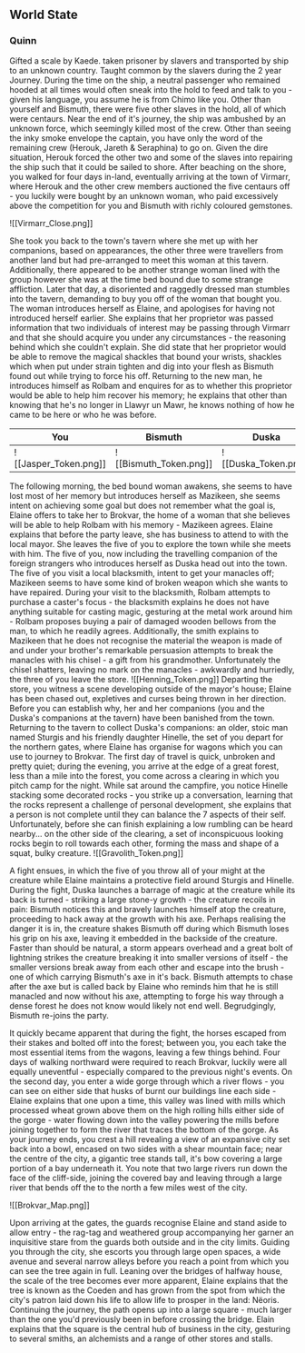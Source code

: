 ## World State
### Quinn
Gifted a scale by Kaede. taken prisoner by slavers and transported by ship to an unknown country. Taught common by the slavers during the 2 year Journey. During the time on the ship, a neutral passenger who remained hooded at all times would often sneak into the hold to feed and talk to you - given his language, you assume he is from Chimo like you. Other than yourself and Bismuth, there were five other slaves in the hold, all of which were centaurs. Near the end of it's journey, the ship was ambushed by an unknown force, which seemingly killed most of the crew. Other than seeing the inky smoke envelope the captain, you have only the word of the remaining crew (Herouk, Jareth & Seraphina) to go on. Given the dire situation, Herouk forced the other two and some of the slaves into repairing the ship such that it could be sailed to shore. After beaching on the shore, you walked for four days in-land, eventually arriving at the town of Virmarr, where Herouk and the other crew members auctioned the five centaurs off - you luckily were bought by an unknown woman, who paid excessively above the competition for you and Bismuth with richly coloured gemstones.

![[Virmarr_Close.png]]

She took you back to the town's tavern where she met up with her companions, based on appearances, the other three were travellers from another land but had pre-arranged to meet this woman at this tavern. Additionally, there appeared to be another strange woman lined with the group however she was at the time bed bound due to some strange affliction. Later that day, a disoriented and raggedly dressed man stumbles into the tavern, demanding to buy you off of the woman that bought you. The woman introduces herself as Elaine, and apologises for having not introduced herself earlier. She explains that her proprietor was passed information that two individuals of interest may be passing through Virmarr and that she should acquire you under any circumstances - the reasoning behind which she couldn't explain. She did state that her proprietor would be able to remove the magical shackles that bound your wrists, shackles which when put under strain tighten and dig into your flesh as Bismuth found out while trying to force his off. Returning to the new man, he introduces himself as Rolbam and enquires for as to whether this proprietor would be able to help him recover his memory; he explains that other than knowing that he's no longer in Llawyr un Mawr, he knows nothing of how he came to be here or who he was before.

| You | Bismuth | Duska | Mazikeen | Elaine | Sturgis | Hinelle | Brovarra |
| ---- | ---- | ---- | ---- | ---- | ---- | ---- | ---- |
| ![[Jasper_Token.png]] | ![[Bismuth_Token.png]] | ![[Duska_Token.png]] | ![[Mazikeen_token.png]] | ![[Elaine_Token.png]] | ![[Sturgis_Token.png]] | ![[Hinele_Token.png]] | ![[Brovarra_Token.png]] |

The following morning, the bed bound woman awakens, she seems to have lost most of her memory but introduces herself as Mazikeen, she seems intent on achieving some goal but does not remember what the goal is, Elaine offers to take her to Brokvar, the home of a woman that she believes will be able to help Rolbam with his memory - Mazikeen agrees. Elaine explains that before the party leave, she has business to attend to with the local mayor. She leaves the five of you to explore the town while she meets with him. The five of you, now including the travelling companion of the foreign strangers who introduces herself as Duska head out into the town. The five of you visit a local blacksmith, intent to get your manacles off; Mazikeen seems to have some kind of broken weapon which she wants to have repaired. During your visit to the blacksmith, Rolbam attempts to purchase a caster's focus - the blacksmith explains he does not have anything suitable for casting magic, gesturing at the metal work around him - Rolbam proposes buying a pair of damaged wooden bellows from the man, to which he readily agrees. Additionally, the smith explains to Mazikeen that he does not recognise the material the weapon is made of and under your brother's remarkable persuasion attempts to break the manacles with his chisel - a gift from his grandmother. Unfortunately the chisel shatters, leaving no mark on the manacles - awkwardly and hurriedly, the three of you leave the store.
![[Henning_Token.png]]
Departing the store, you witness a scene developing outside of the mayor's house; Elaine has been chased out, expletives and curses being thrown in her direction. Before you can establish why, her and her companions (you and the Duska's companions at the tavern) have been banished from the town. Returning to the tavern to collect Duska's companions: an older, stoic man named Sturgis and his friendly daughter Hinelle, the set of you depart for the northern gates, where Elaine has organise for wagons which you can use to journey to Brokvar. The first day of travel is quick, unbroken and pretty quiet; during the evening, you arrive at the edge of a great forest, less than a mile into the forest, you come across a clearing in which you pitch camp for the night. While sat around the campfire, you notice Hinelle stacking some decorated rocks - you strike up a conversation, learning that the rocks represent a challenge of personal development, she explains that a person is not complete until they can balance the 7 aspects of their self. Unfortunately, before she can finish explaining a low rumbling can be heard nearby... on the other side of the clearing, a set of inconspicuous looking rocks begin to roll towards each other, forming the mass and shape of a squat, bulky creature. 
![[Gravolith_Token.png]]

A fight ensues, in which the five of you throw all of your might at the creature while Elaine maintains a protective field around Sturgis and Hinelle. During the fight, Duska launches a barrage of magic at the creature while its back is turned - striking a large stone-y growth - the creature recoils in pain: Bismuth notices this and bravely launches himself atop the creature, proceeding to hack away at the growth with his axe. Perhaps realising the danger it is in, the creature shakes Bismuth off during which Bismuth loses his grip on his axe, leaving it embedded in the backside of the creature. Faster than should be natural, a storm appears overhead and a great bolt of lightning strikes the creature breaking it into smaller versions of itself - the smaller versions break away from each other and escape into the brush - one of which carrying Bismuth's axe in it's back. Bismuth attempts to chase after the axe but is called back by Elaine who reminds him that he is still manacled and now without his axe, attempting to forge his way through a dense forest he does not know would likely not end well. Begrudgingly, Bismuth re-joins the party.

It quickly became apparent that during the fight, the horses escaped from their stakes and bolted off into the forest; between you, you each take the most essential items from the wagons, leaving a few things behind. Four days of walking northward were required to reach Brokvar, luckily were all equally uneventful - especially compared to the previous night's events. On the second day, you enter a wide gorge through which a river flows - you can see on either side that husks of burnt our buildings line each side - Elaine explains that one upon a time, this valley was lined with mills which processed wheat grown above them on the high rolling hills either side of the gorge - water flowing down into the valley powering the mills before joining together to form the river that traces the bottom of the gorge. As your journey ends, you crest a hill revealing a view of an expansive city set back into a bowl, encased on two sides with a shear mountain face; near the centre of the city, a gigantic tree stands tall, it's bow covering a large portion of a bay underneath it. You note that two large rivers run down the face of the cliff-side, joining the covered bay and leaving through a large river that bends off the to the north a few miles west of the city.

![[Brokvar_Map.png]]

Upon arriving at the gates, the guards recognise Elaine and stand aside to allow entry - the rag-tag and weathered group accompanying her garner an inquisitive stare from the guards both outside and in the city limits. Guiding you through the city, she escorts you through large open spaces, a wide avenue and several narrow alleys before you reach a point from which you can see the tree again in full. Leaning over the bridges of halfway house, the scale of the tree becomes ever more apparent, Elaine explains that the tree is known as the Coeden and has grown from the spot from which the city's patron laid down his life to allow life to prosper in the land: Nëoris. Continuing the journey, the path opens up into a large square - much larger than the one you'd previously been in before crossing the bridge. Elain explains that the square is the central hub of business in the city, gesturing to several smiths, an alchemists and a range of other stores and stalls. 